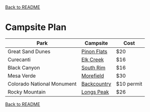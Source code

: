 [Back to README](https://github.com/mrbrhc/myTrip-project-/blob/master/README.md)

# Campsite Plan
|Park|Campsite|Cost|
|----|--------|----|
|Great Sand Dunes|[Pinon Flats](https://www.recreation.gov/camping/pinon-flats-campground/r/campsiteDetails.do?contractCode=NRSO&siteId=472825&parkId=96669&findavail=next)|$20|
|Curecanti|[Elk Creek](https://www.nps.gov/cure/planyourvisit/camp_elk_creek.htm)|$16|
|Black Canyon|[South Rim](https://www.nps.gov/blca/planyourvisit/camp_southrim.htm)|$16|
|Mesa Verde|[Morefield](https://www.visitmesaverde.com/lodging-camping/morefield-campground/)|$30|
|Colorado National Monument|[Backcountry](https://www.nps.gov/colm/planyourvisit/backcountry.htm)|$10 permit|
|Rocky Mountain|[Longs Peak](https://www.nps.gov/romo/planyourvisit/lpcg.htm)|$26|


[Back to README](https://github.com/mrbrhc/myTrip-project-/blob/master/README.md)
